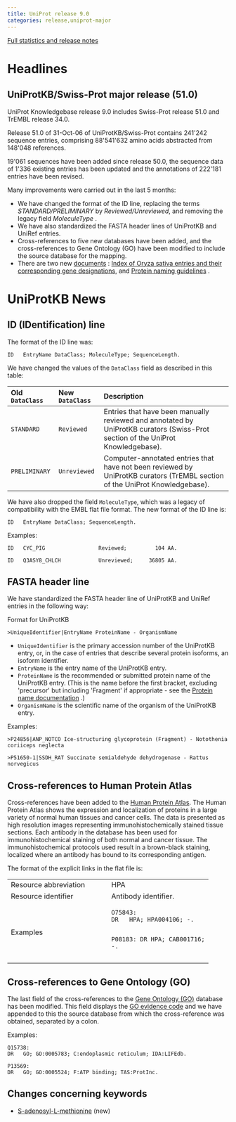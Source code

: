```yaml
---
title: UniProt release 9.0
categories: release,uniprot-major
---
```


[Full statistics and release notes](http://www.expasy.org/txt/old-rel/relnotes.51.htm)

# Headlines

## UniProtKB/Swiss-Prot major release (51.0)

UniProt Knowledgebase release 9.0 includes Swiss-Prot release 51.0 and TrEMBL release 34.0.

Release 51.0 of 31-Oct-06 of UniProtKB/Swiss-Prot contains 241'242 sequence entries, comprising 88'541'632 amino acids abstracted from 148'048 references.

19'061 sequences have been added since release 50.0, the sequence data of 1'336 existing entries has been updated and the annotations of 222'181 entries have been revised.

Many improvements were carried out in the last 5 months:

-   We have changed the format of the ID line, replacing the terms *STANDARD/PRELIMINARY* by *Reviewed/Unreviewed*, and removing the legacy field *MoleculeType* .
-   We have also standardized the FASTA header lines of UniProtKB and UniRef entries.
-   Cross-references to five new databases have been added, and the cross-references to Gene Ontology (GO) have been modified to include the source database for the mapping.
-   There are two new [documents](http://www.uniprot.org/docs) : [Index of Oryza sativa entries and their corresponding gene designations](https://ftp.uniprot.org/pub/databases/uniprot/current_release/knowledgebase/complete/docs/rice), and [Protein naming guidelines](https://ftp.uniprot.org/pub/databases/uniprot/current_release/knowledgebase/complete/docs/rice) .

# UniProtKB News

## ID (IDentification) line

The format of the ID line was:

    ID   EntryName DataClass; MoleculeType; SequenceLength.

We have changed the values of the `DataClass` field as described in this table:

| Old `DataClass` | New `DataClass` | Description                                                                                                                     |
|:----------------|:----------------|:--------------------------------------------------------------------------------------------------------------------------------|
| `STANDARD`      | `Reviewed`      | Entries that have been manually reviewed and annotated by UniProtKB curators (Swiss-Prot section of the UniProt Knowledgebase). |
| `PRELIMINARY`   | `Unreviewed`    | Computer-annotated entries that have not been reviewed by UniProtKB curators (TrEMBL section of the UniProt Knowledgebase).     |

We have also dropped the field `MoleculeType`, which was a legacy of compatibility with the EMBL flat file format. The new format of the ID line is:

    ID   EntryName DataClass; SequenceLength.

Examples:

    ID   CYC_PIG                 Reviewed;         104 AA.

    ID   Q3ASY8_CHLCH            Unreviewed;     36805 AA.

## FASTA header line

We have standardized the FASTA header line of UniProtKB and UniRef entries in the following way:

Format for UniProtKB

    >UniqueIdentifier|EntryName ProteinName - OrganismName

-   `UniqueIdentifier` is the primary accession number of the UniProtKB entry, or, in the case of entries that describe several protein isoforms, an isoform identifier.
-   `EntryName` is the entry name of the UniProtKB entry.
-   `ProteinName` is the recommended or submitted protein name of the UniProtKB entry. (This is the name before the first bracket, excluding 'precursor' but including 'Fragment' if appropriate - see the [Protein name documentation](http://www.uniprot.org/manual/protein_names) .)
-   `OrganismName` is the scientific name of the organism of the UniProtKB entry.

Examples:

    >P24856|ANP_NOTCO Ice-structuring glycoprotein (Fragment) - Notothenia coriiceps neglecta

    >P51650-1|SSDH_RAT Succinate semialdehyde dehydrogenase - Rattus norvegicus

## Cross-references to Human Protein Atlas

Cross-references have been added to the [Human Protein Atlas](http://www.proteinatlas.org/). The Human Protein Atlas shows the expression and localization of proteins in a large variety of normal human tissues and cancer cells. The data is presented as high resolution images representing immunohistochemically stained tissue sections. Each antibody in the database has been used for immunohistochemical staining of both normal and cancer tissue. The immunohistochemical protocols used result in a brown-black staining, localized where an antibody has bound to its corresponding antigen.

The format of the explicit links in the flat file is:

<table><colgroup><col style="width: 50%" /><col style="width: 50%" /></colgroup><tbody><tr class="odd"><td>Resource abbreviation</td><td>HPA</td></tr><tr class="even"><td>Resource identifier</td><td>Antibody identifier.</td></tr><tr class="odd"><td>Examples</td><td><pre><code>O75843:
DR   HPA; HPA004106; -.

P08183:
DR   HPA; CAB001716; -.</code></pre></td></tr></tbody></table>

## Cross-references to Gene Ontology (GO)

The last field of the cross-references to the [Gene Ontology (GO)](http://www.geneontology.org/) database has been modified. This field displays the [GO evidence code](http://www.geneontology.org/GO.evidence.shtml) and we have appended to this the source database from which the cross-reference was obtained, separated by a colon.

Examples:

    Q15738:
    DR   GO; GO:0005783; C:endoplasmic reticulum; IDA:LIFEdb.

    P13569:
    DR   GO; GO:0005524; F:ATP binding; TAS:ProtInc.

## Changes concerning keywords

-   [S-adenosyl-L-methionine](http://www.uniprot.org/keywords/KW-0949) (new)
